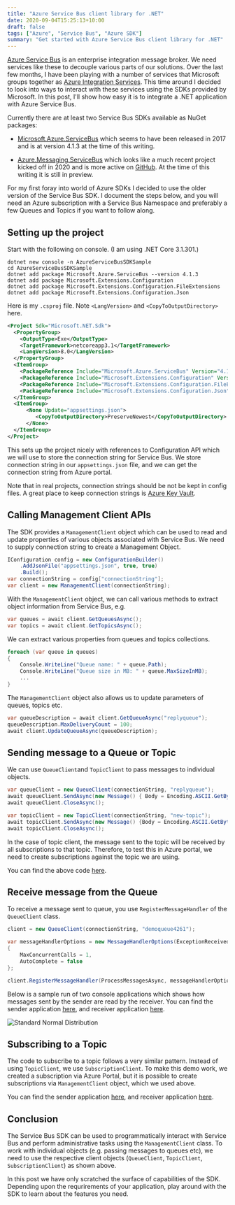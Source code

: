 ```yaml
---
title: "Azure Service Bus client library for .NET"
date: 2020-09-04T15:25:13+10:00
draft: false
tags: ["Azure", "Service Bus", "Azure SDK"]
summary: "Get started with Azure Service Bus client library for .NET"
---
```

<a target="_blank" href="https://docs.microsoft.com/en-us/azure/service-bus-messaging/">Azure Service Bus</a> is an enterprise integration message broker.  We need services like these to decouple various parts of our solutions.  Over the last few months, I have been playing with a number of services that Microsoft groups together as <a href="https://azure.microsoft.com/en-us/resources/azure-integration-services/" target="_blank">Azure Integration Services</a>.  This time around I decided to look into ways to interact with these services using the SDKs provided by Microsoft.  In this post, I'll show how easy it is to integrate a .NET application with Azure Service Bus.

Currently there are at least two Service Bus SDKs available as NuGet packages:

* <a href="https://www.nuget.org/packages/Microsoft.Azure.ServiceBus/" _target="blank">Microsoft.Azure.ServiceBus</a> which seems to have been released in 2017 and is at version 4.1.3 at the time of this writing.

* <a href="https://www.nuget.org/packages/Azure.Messaging.ServiceBus/" _target="blank">Azure.Messaging.ServiceBus</a> which looks like a much recent project kicked off in 2020 and is more active on <a href="https://github.com/Azure/azure-sdk-for-net/tree/Azure.Messaging.ServiceBus_7.0.0-preview.6/sdk/servicebus" _target="blank">GitHub</a>.  At the time of this writing it is still in preview.

For my first foray into world of Azure SDKs I decided to use the older version of the Service Bus SDK.  I document the steps below, and you will need an Azure subscription with a Service Bus Namespace and preferably a few Queues and Topics if you want to follow along.

## Setting up the project

Start with the following on console.  (I am using .NET Core 3.1.301.)
```code
dotnet new console -n AzureServiceBusSDKSample
cd AzureServiceBusSDKSample
dotnet add package Microsoft.Azure.ServiceBus --version 4.1.3
dotnet add package Microsoft.Extensions.Configuration
dotnet add package Microsoft.Extensions.Configuration.FileExtensions
dotnet add package Microsoft.Extensions.Configuration.Json
```
Here is my ``.csproj`` file.  Note ``<LangVersion>`` and ``<CopyToOutputDirectory>`` here.
```xml
<Project Sdk="Microsoft.NET.Sdk">
  <PropertyGroup>
    <OutputType>Exe</OutputType>
    <TargetFramework>netcoreapp3.1</TargetFramework>
    <LangVersion>8.0</LangVersion>
  </PropertyGroup>
  <ItemGroup>
    <PackageReference Include="Microsoft.Azure.ServiceBus" Version="4.1.3" />
    <PackageReference Include="Microsoft.Extensions.Configuration" Version="3.1.7" />
    <PackageReference Include="Microsoft.Extensions.Configuration.FileExtensions" Version="3.1.7" />
    <PackageReference Include="Microsoft.Extensions.Configuration.Json" Version="3.1.7" />
  </ItemGroup>
  <ItemGroup>
      <None Update="appsettings.json">
         <CopyToOutputDirectory>PreserveNewest</CopyToOutputDirectory>
      </None>
  </ItemGroup>
</Project>
```
This sets up the project nicely with references to Configuration API which we will use to store the connection string for Service Bus.  We store connection string in our ``appsettings.json`` file, and we can get the connection string from Azure portal.

Note that in real projects, connection strings should be not be kept in config files.  A great place to keep connection strings is <a href="https://docs.microsoft.com/en-us/azure/key-vault/general/" target="_blank">Azure Key Vault</a>.

## Calling Management Client APIs
The SDK provides a ``MamagementClient`` object which can be used to read and update properties of various objects associated with Service Bus.  We need to supply connection string to create a Management Object.
```C#
IConfiguration config = new ConfigurationBuilder()
    .AddJsonFile("appsettings.json", true, true)
    .Build();
var connectionString = config["connectionString"];
var client = new ManagementClient(connectionString); 
```
With the ``ManagementClient`` object, we can call various methods to extract object information from Service Bus, e.g.

```C#
var queues = await client.GetQueuesAsync();
var topics = await client.GetTopicsAsync();
```
We can extract various properties from queues and topics collections.
```C#
foreach (var queue in queues)
{
    Console.WriteLine("Queue name: " + queue.Path);
    Console.WriteLine("Queue size in MB: " + queue.MaxSizeInMB);
    ...
}
```
The ``ManagementClient`` object also allows us to update parameters of queues, topics etc.
```C#
var queueDescription = await client.GetQueueAsync("replyqueue");
queueDescription.MaxDeliveryCount = 100;
await client.UpdateQueueAsync(queueDescription);
```
## Sending message to a Queue or Topic
We can use ``QueueClient``and ``TopicClient`` to pass messages to individual objects.

```C#
var queueClient = new QueueClient(connectionString, "replyqueue");  
await queueClient.SendAsync(new Message() { Body = Encoding.ASCII.GetBytes("Hello queue again")});
await queueClient.CloseAsync();

var topicClient = new TopicClient(connectionString, "new-topic"); 
await topicClient.SendAsync(new Message() {Body = Encoding.ASCII.GetBytes("Hello topic agian")});
await topicClient.CloseAsync();
```
In the case of topic client, the message sent to the topic will be received by all subscriptions to that topic.  Therefore, to test this in Azure portal, we need to create subscriptions against the topic we are using.

You can find the above code <a href="https://github.com/salmanalibanani/AzureServiceBusSDKSample" target="_blank">here</a>.


## Receive message from the Queue

To receive a message sent to queue, you use ``RegisterMessageHandler`` of the ``QueueClient`` class.  
```C#
client = new QueueClient(connectionString, "demoqueue4261");  

var messageHandlerOptions = new MessageHandlerOptions(ExceptionReceivedHandler)
{
    MaxConcurrentCalls = 1,
    AutoComplete = false
};

client.RegisterMessageHandler(ProcessMessagesAsync, messageHandlerOptions);

```

Below is a sample run of two console applications which shows how messages sent by the sender are read by the receiver.  You can find the sender application <a href="https://github.com/salmanalibanani/AzureServiceBusQueueSend" target="_blank">here</a>, and receiver application <a href="https://github.com/salmanalibanani/AzureServiceBusQueueReceive" target="_blank">here</a>.

![Standard Normal Distribution](/img/azure-service-bus-client-library-for-dot-net/pic.png)

## Subscribing to a Topic
The code to subscribe to a topic follows a very similar pattern.  Instead of using ``TopicClient``, we use ``SubscriptionClient``.  To make this demo work, we created a subscription via Azure Portal, but it is possible to create subscriptions via ``ManagementClient`` object, which we used above. 

You can find the sender application <a href="https://github.com/salmanalibanani/AzureServiceBusTopicSend" target="_blank">here</a>, and receiver application <a href="https://github.com/salmanalibanani/AzureServiceBusTopicReceive" target="_blank">here</a>.

## Conclusion
The Service Bus SDK can be used to programmatically interact with Service Bus and perform administrative tasks using the ``ManagementClient`` class.  To work with individual objects (e.g. passing messages to queues etc), we need to use the respective client objects (``QueueClient``, ``TopicClient``, ``SubscriptionClient``) as shown above.

In this post we have only scratched the surface of capabilities of the SDK.  Depending upon the requrirements of your application, play around with the SDK to learn about the features you need.  


